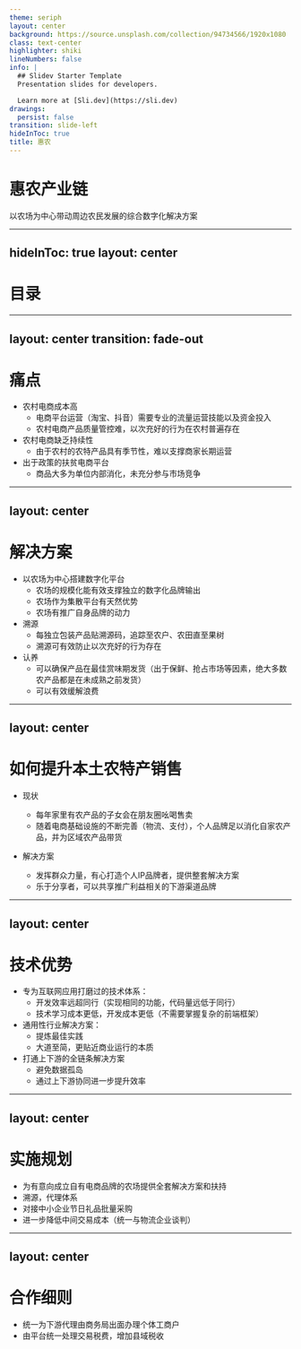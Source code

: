 ```yaml
---
theme: seriph
layout: center
background: https://source.unsplash.com/collection/94734566/1920x1080
class: text-center
highlighter: shiki
lineNumbers: false
info: |
  ## Slidev Starter Template
  Presentation slides for developers.

  Learn more at [Sli.dev](https://sli.dev)
drawings:
  persist: false
transition: slide-left
hideInToc: true
title: 惠农
---
```


# 惠农产业链

以农场为中心带动周边农民发展的综合数字化解决方案

---
hideInToc: true
layout: center
---

# 目录

<Toc maxDepth="1"></Toc>

---
layout: center
transition: fade-out
---

# 痛点

* 农村电商成本高
  * 电商平台运营（淘宝、抖音）需要专业的流量运营技能以及资金投入
  * 农村电商产品质量管控难，以次充好的行为在农村普遍存在
* 农村电商缺乏持续性
  * 由于农村的农特产品具有季节性，难以支撑商家长期运营
* 出于政策的扶贫电商平台
  * 商品大多为单位内部消化，未充分参与市场竞争


<style>
h1 {
  background-size: 100%;
  background-clip: text;
  text-fill-color: transparent;
}
</style>

---
layout: center
---

# 解决方案

* 以农场为中心搭建数字化平台
  * 农场的规模化能有效支撑独立的数字化品牌输出
  * 农场作为集散平台有天然优势
  * 农场有推广自身品牌的动力
* 溯源
  * 每独立包装产品贴溯源码，追踪至农户、农田直至果树
  * 溯源可有效防止以次充好的行为存在
* 认养
  * 可以确保产品在最佳赏味期发货（出于保鲜、抢占市场等因素，绝大多数农产品都是在未成熟之前发货）
  * 可以有效缓解浪费

---
layout: center
---

# 如何提升本土农特产销售

* 现状
  * 每年家里有农产品的子女会在朋友圈吆喝售卖
  * 随着电商基础设施的不断完善（物流、支付），个人品牌足以消化自家农产品，并为区域农产品带货

* 解决方案
  * 发挥群众力量，有心打造个人IP品牌者，提供整套解决方案
  * 乐于分享者，可以共享推广利益相关的下游渠道品牌


---
layout: center
---

# 技术优势

* 专为互联网应用打磨过的技术体系：
  - 开发效率远超同行（实现相同的功能，代码量远低于同行）
  - 技术学习成本更低，开发成本更低（不需要掌握复杂的前端框架）
* 通用性行业解决方案：
  - 提炼最佳实践
  - 大道至简，更贴近商业运行的本质
* 打通上下游的全链条解决方案
  - 避免数据孤岛
  - 通过上下游协同进一步提升效率

---
layout: center
---

# 实施规划

* 为有意向成立自有电商品牌的农场提供全套解决方案和扶持
* 溯源，代理体系
* 对接中小企业节日礼品批量采购
* 进一步降低中间交易成本（统一与物流企业谈判）

---
layout: center
---

# 合作细则

* 统一为下游代理由商务局出面办理个体工商户
* 由平台统一处理交易税费，增加县域税收
